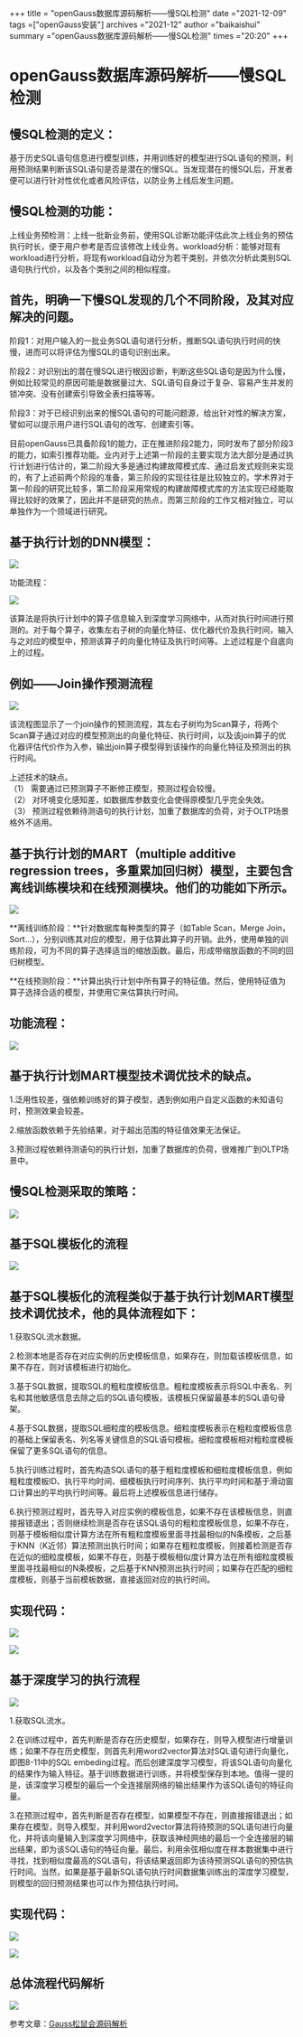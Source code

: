 +++
title = "openGauss数据库源码解析——慢SQL检测"
date ="2021-12-09"
tags =["openGauss安装"]
archives ="2021-12"
author ="baikaishui"
summary ="openGauss数据库源码解析——慢SQL检测"
times ="20:20"
+++
# openGauss数据库源码解析——慢SQL检测

## **慢SQL检测的定义：**

基于历史SQL语句信息进行模型训练，并用训练好的模型进行SQL语句的预测，利用预测结果判断该SQL语句是否是潜在的慢SQL。当发现潜在的慢SQL后，开发者便可以进行针对性优化或者风险评估，以防业务上线后发生问题。

## **慢SQL检测的功能：**

上线业务预检测：上线一批新业务前，使用SQL诊断功能评估此次上线业务的预估执行时长，便于用户参考是否应该修改上线业务。workload分析：能够对现有workload进行分析，将现有workload自动分为若干类别，并依次分析此类别SQL语句执行代价，以及各个类别之间的相似程度。

## **首先，明确一下慢SQL发现的几个不同阶段，及其对应解决的问题。**

阶段1：对用户输入的一批业务SQL语句进行分析，推断SQL语句执行时间的快慢，进而可以将评估为慢SQL的语句识别出来。

阶段2：对识别出的潜在慢SQL进行根因诊断，判断这些SQL语句是因为什么慢，例如比较常见的原因可能是数据量过大、SQL语句自身过于复杂、容易产生并发的锁冲突、没有创建索引导致全表扫描等等。

阶段3：对于已经识别出来的慢SQL语句的可能问题源，给出针对性的解决方案，譬如可以提示用户进行SQL语句的改写、创建索引等。

目前openGauss已具备阶段1的能力，正在推进阶段2能力，同时发布了部分阶段3的能力，如索引推荐功能。业内对于上述第一阶段的主要实现方法大部分是通过执行计划进行估计的，第二阶段大多是通过构建故障模式库、通过启发式规则来实现的，有了上述前两个阶段的准备，第三阶段的实现往往是比较独立的。学术界对于第一阶段的研究比较多，第二阶段采用常规的构建故障模式库的方法实现已经能取得比较好的效果了，因此并不是研究的热点，而第三阶段的工作又相对独立，可以单独作为一个领域进行研究。

## **基于执行计划的DNN模型：**

![](https://oss-emcsprod-public.modb.pro/image/editor/20211206-a0155d62-7c76-44c0-8ca0-644fbcebb6b7.png)  

功能流程：

![](https://oss-emcsprod-public.modb.pro/image/editor/20211206-2470d485-1f71-4f9a-b7f9-8df79843f8a8.png)  

该算法是将执行计划中的算子信息输入到深度学习网络中，从而对执行时间进行预测的。对于每个算子，收集左右子树的向量化特征、优化器代价及执行时间，输入与之对应的模型中，预测该算子的向量化特征及执行时间等。上述过程是个自底向上的过程。

## **例如——Join操作预测流程**

![](https://oss-emcsprod-public.modb.pro/image/editor/20211206-763a81c7-b907-412d-a043-cc67e1c6d3d0.png)  

该流程图显示了一个join操作的预测流程，其左右子树均为Scan算子，将两个Scan算子通过对应的模型预测出的向量化特征、执行时间，以及该join算子的优化器评估代价作为入参，输出join算子模型得到该操作的向量化特征及预测出的执行时间。

上述技术的缺点。  
（1） 需要通过已预测算子不断修正模型，预测过程会较慢。  
（2） 对环境变化感知差，如数据库参数变化会使得原模型几乎完全失效。  
（3） 预测过程依赖待测语句的执行计划，加重了数据库的负荷，对于OLTP场景格外不适用。

## 基于执行计划的MART（multiple additive regression trees，多重累加回归树）模型，主要包含离线训练模块和在线预测模块。他们的功能如下所示。

 ![](https://oss-emcsprod-public.modb.pro/image/editor/20211206-5956992c-432e-4853-97c8-57f71fca288b.png)

**离线训练阶段：**针对数据库每种类型的算子（如Table Scan，Merge Join，Sort…），分别训练其对应的模型，用于估算此算子的开销。此外，使用单独的训练阶段，可为不同的算子选择适当的缩放函数。最后，形成带缩放函数的不同的回归树模型。

**在线预测阶段：**计算出执行计划中所有算子的特征值。然后，使用特征值为算子选择合适的模型，并使用它来估算执行时间。

## **功能流程：**

![](https://oss-emcsprod-public.modb.pro/image/editor/20211206-973086cb-e4cb-40f2-abc2-98233bb73447.png)  

## 基于执行计划MART模型技术调优技术的缺点。

1.泛用性较差，强依赖训练好的算子模型，遇到例如用户自定义函数的未知语句时，预测效果会较差。

2.缩放函数依赖于先验结果，对于超出范围的特征值效果无法保证。

3.预测过程依赖待测语句的执行计划，加重了数据库的负荷，很难推广到OLTP场景中。

## **慢SQL检测采取的策略：**

![](https://oss-emcsprod-public.modb.pro/image/editor/20211206-56ce6c57-4130-402a-bf1c-18d01f846389.png)  

## **基于SQL模板化的流程**

![](https://oss-emcsprod-public.modb.pro/image/editor/20211206-8eb7d06c-0348-4883-8a9f-e3ee76b49347.png)  

## 基于SQL模板化的流程类似于基于执行计划MART模型技术调优技术，他的具体流程如下：

1.获取SQL流水数据。

2.检测本地是否存在对应实例的历史模板信息，如果存在，则加载该模板信息，如果不存在，则对该模板进行初始化。

3.基于SQL数据，提取SQL的粗粒度模板信息。粗粒度模板表示将SQL中表名、列名和其他敏感信息去除之后的SQL语句模板，该模板只保留最基本的SQL语句骨架。

4.基于SQL数据，提取SQL细粒度的模板信息。细粒度模板表示在粗粒度模板信息的基础上保留表名、列名等关键信息的SQL语句模板。细粒度模板相对粗粒度模板保留了更多SQL语句的信息。

5.执行训练过程时，首先构造SQL语句的基于粗粒度模板和细粒度模板信息，例如粗粒度模板ID、执行平均时间、细模板执行时间序列、执行平均时间和基于滑动窗口计算出的平均执行时间等。最后将上述模板信息进行储存。

6.执行预测过程时，首先导入对应实例的模板信息，如果不存在该模板信息，则直接报错退出；否则继续检测是否存在该SQL语句的粗粒度模板信息，如果不存在，则基于模板相似度计算方法在所有粗粒度模板里面寻找最相似的N条模板，之后基于KNN（K近邻）算法预测出执行时间；如果存在粗粒度模板，则接着检测是否存在近似的细粒度模板，如果不存在，则基于模板相似度计算方法在所有细粒度模板里面寻找最相似的N条模板，之后基于KNN预测出执行时间；如果存在匹配的细粒度模板，则基于当前模板数据，直接返回对应的执行时间。

## **实现代码：**

![](https://oss-emcsprod-public.modb.pro/image/editor/20211206-6121c222-f7c6-4f31-9fca-cadded23a147.png)  

 ![](https://oss-emcsprod-public.modb.pro/image/editor/20211206-7ee30873-03d5-421c-bbb7-51860ef202f7.png)

## **基于深度学习的执行流程**

![](https://oss-emcsprod-public.modb.pro/image/editor/20211206-aa63931a-ff58-49a6-a88c-2f38a977c554.png)  

1.获取SQL流水。

2.在训练过程中，首先判断是否存在历史模型，如果存在，则导入模型进行增量训练；如果不存在历史模型，则首先利用word2vector算法对SQL语句进行向量化，即图8-11中的SQL embeding过程。而后创建深度学习模型，将该SQL语句向量化的结果作为输入特征。基于训练数据进行训练，并将模型保存到本地。值得一提的是，该深度学习模型的最后一个全连接层网络的输出结果作为该SQL语句的特征向量。

3.在预测过程中，首先判断是否存在模型，如果模型不存在，则直接报错退出；如果存在模型，则导入模型，并利用word2vector算法将待预测的SQL语句进行向量化，并将该向量输入到深度学习网络中，获取该神经网络的最后一个全连接层的输出结果，即为该SQL语句的特征向量。最后，利用余弦相似度在样本数据集中进行寻找，找到相似度最高的SQL语句，将该结果返回即为该待预测SQL语句的预估执行时间。当然，如果是基于最新SQL语句执行时间数据集训练出的深度学习模型，则模型的回归预测结果也可以作为预估执行时间。

## **实现代码：**

![](https://oss-emcsprod-public.modb.pro/image/editor/20211206-8cdb6977-81bd-4e4a-b840-99da3d3facdf.png)  

![](https://oss-emcsprod-public.modb.pro/image/editor/20211206-a7424067-b725-41fe-a0e1-92d7d3ef3e1b.png)  

## **总体流程代码解析**

![](https://oss-emcsprod-public.modb.pro/image/editor/20211206-42feeab5-e4de-41e6-a704-fbec10987aff.png)

  

参考文章：[Gauss松鼠会源码解析](https://blog.csdn.net/GaussDB/article/details/119989581?ops_request_misc=%257B%2522request%255Fid%2522%253A%2522163876954016780269849143%2522%252C%2522scm%2522%253A%252220140713.130102334.pc%255Fblog.%2522%257D&request_id=163876954016780269849143&biz_id=0&utm_medium=distribute.pc_search_result.none-task-blog-2~blog~first_rank_v2~rank_v29-3-119989581.pc_v2_rank_blog_default&utm_term=%E6%BA%90%E7%A0%81%E6%A3%80%E6%B5%8B&spm=1018.2226.3001.4450)